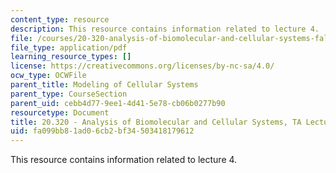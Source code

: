 ```yaml
---
content_type: resource
description: This resource contains information related to lecture 4.
file: /courses/20-320-analysis-of-biomolecular-and-cellular-systems-fall-2012/fa099bb81ad06cb2bf34503418179612_MIT20_320F12_Lecture4.pdf
file_type: application/pdf
learning_resource_types: []
license: https://creativecommons.org/licenses/by-nc-sa/4.0/
ocw_type: OCWFile
parent_title: Modeling of Cellular Systems
parent_type: CourseSection
parent_uid: cebb4d77-9ee1-4d41-5e78-cb06b0277b90
resourcetype: Document
title: 20.320 - Analysis of Biomolecular and Cellular Systems, TA Lecture Note 4
uid: fa099bb8-1ad0-6cb2-bf34-503418179612
---
```

This resource contains information related to lecture 4.